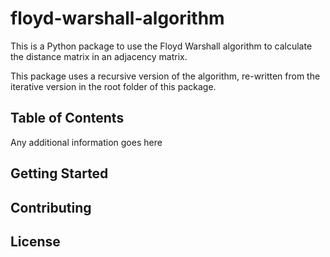 # floyd-warshall-algorithm

This is a Python package to use the Floyd Warshall algorithm to calculate the distance matrix in an adjacency matrix.

This package uses a recursive version of the algorithm, re-written from the iterative version in the root folder of this package.


## Table of Contents

Any additional information goes here

## Getting Started


## Contributing


## License